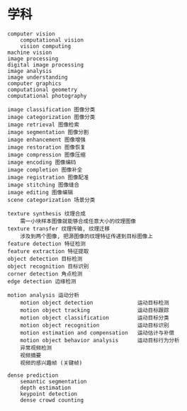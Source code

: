 # 学科
    computer vision
        computational vision
        vision computing
    machine vision
    image processing
    digital image processing
    image analysis
    image understanding
    computer graphics
    computational geometry
    computational photography

    image classification 图像分类
    image categorization 图像分类
    image retrieval 图像检索
    image segmentation 图像分割
    image enhancement 图像增强
    image restoration 图像恢复
    image compression 图像压缩
    image encoding 图像编码
    image completion 图像补全
    image registration 图像配准
    image stitching 图像缝合
    image editing 图像编辑
    scene categorization 场景分类

    texture synthesis 纹理合成
        需一小块样本图像就能够合成任意大小的纹理图像
    texture transfer 纹理传输, 纹理迁移
        涉及到两个图像, 把源图像的纹理特征传递到目标图像上
    feature detection 特征检测
    feature extraction 特征提取
    object detection 目标检测
    object recognition 目标识别
    corner detection 角点检测
    edge detection 边缘检测

    motion analysis 运动分析
        motion object detection              运动目标检测
        motion object tracking               运动目标跟踪
        motion object classification         运动目标分类
        motion object recognition            运动目标识别
        motion estimation and compensation   运动估计与补偿
        motion object behavior analysis      运动目标行为分析
        异常视频检测
        视频摘要
        视频的感兴趣帧 (关键帧)
        
    dense prediction
        semantic segmentation
        depth estimation
        keypoint detection
        dense crowd counting
        

